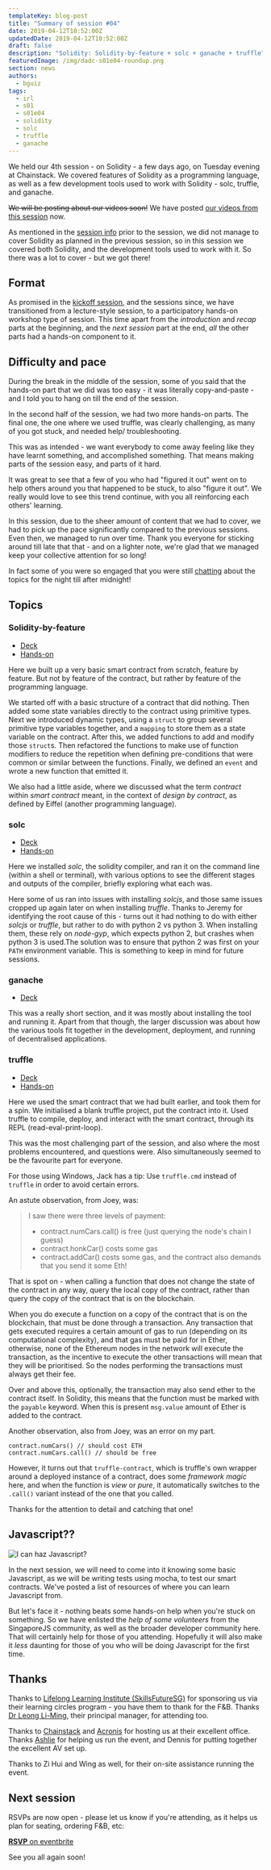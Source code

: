 ```yaml
---
templateKey: blog-post
title: "Summary of session #04"
date: 2019-04-12T10:52:00Z
updatedDate: 2019-04-12T10:52:00Z
draft: false
description: "Solidity: Solidity-by-feature + solc + ganache + truffle"
featuredImage: /img/dadc-s01e04-roundup.png
section: news
authors:
  - bguiz
tags:
  - irl
  - s01
  - s01e04
  - solidity
  - solc
  - truffle
  - ganache
---
```


We held our 4th session - on Solidity - a few days ago, on Tuesday evening at
Chainstack. We covered features of Solidity as a programming language, as well
as a few development tools used to work with Solidity - solc, truffle, and ganache.

~~We will be posting about our videos soon!~~ We have posted
[our videos from this session](/blog/2019-04-13-dapps-dev-club-4th-session-videos/)
now.

<!-- excerpt -->

As mentioned in the
[session info](/blog/2019-04-06-dapps-dev-club-4th-session-info/)
prior to the session, we did not manage to cover Solidity as planned in the
previous session, so in this session we covered both Solidity, and the
development tools used to work with it. So there was a lot to cover - but we
got there!

## Format

As promised in the
[kickoff session](https://dappsdev.org/blog/2018-02-25-dapps-dev-club-kickoff-session/),
and the sessions since, we have transitioned from a lecture-style session,
to a participatory hands-on workshop type of session.
This time apart from the *introduction* and *recap* parts at the beginning,
and the *next session* part at the end, *all* the other parts had a hands-on
component to it.

## Difficulty and pace

During the break in the middle of the session, some of you said that the
hands-on part that we did was too easy - it was literally copy-and-paste - and
I told you to hang on till the end of the session.

In the second half of the session, we had two more hands-on parts. The final
one, the one where we used truffle, was clearly challenging, as many of you got
stuck, and needed help/ troubleshooting.

This was as intended - we want everybody to come away feeling like they have
learnt something, and accomplished something. That means making parts of the
session easy, and parts of it hard.

It was great to see that a few of you who had "figured it out" went on to help
others around you that happened to be stuck, to also "figure it out". We really
would love to see this trend continue, with you all reinforcing each others'
learning.

In this session, due to the sheer amount of content that we had to cover, we
had to pick up the pace significantly compared to the previous sessions. Even
then, we managed to run over time. Thank you everyone for sticking around till
late that that - and on a lighter note, we're glad that we managed keep your
collective attention for so long!

In fact some of you were so engaged that you were still
[chatting](https://bit.do/dadc-chat)
about the topics for the night till after midnight!

## Topics

### Solidity-by-feature

- [Deck](/deck/s01e04/#solidity)
- [Hands-on](/hands-on/solidity-intro/)

Here we built up a very basic smart contract from scratch, feature by feature.
But not by feature of the contract, but rather by feature of the programming
language.

We started off with a basic structure of a contract that did nothing.
Then added some state variables directly to the contract using primitive types.
Next we introduced dynamic types, using a `struct` to group several primitive
type variables together, and a `mapping` to store them as a state variable
on the contract.
After this, we added functions to add and modify those `struct`s.
Then refactored the functions to make use of function modifiers to reduce the
repetition when defining pre-conditions that were common or similar between
the functions.
Finally, we defined an `event` and wrote a new function that emitted it.

We also had a little aside, where we discussed what the term *contract*
within *smart contract* meant, in the context of *design by contract*, as
defined by Eiffel (another programming language).

### solc

- [Deck](/deck/s01e04/#solc)
- [Hands-on](/hands-on/solc-intro)

Here we installed *solc*, the solidity compiler, and ran it on the command line
(within a shell or terminal), with various options to see the different stages
and outputs of the compiler, briefly exploring what each was.

Here some of us ran into issues with installing *solcjs*, and those same issues
cropped up again later on when installing *truffle*. Thanks to Jeremy for
identifying the root cause of this - turns out it had nothing to do with either
*solcjs* or *truffle*, but rather to do with python 2 vs python 3. When
installing them, these rely on *node-gyp*, which expects python 2, but
crashes when python 3 is used.The solution  was to ensure that python 2 was
first on your `PATH` environment variable. This is something to keep in mind
for future sessions.

### ganache

- [Deck](/deck/s01e04/#ganache)

This was a really short section, and it was mostly about installing the tool
and running it. Apart from that though, the larger discussion was about how
the various tools fit together in the development, deployment, and running
of decentralised applications.

### truffle

- [Deck](/deck/s01e04/#truffle)
- [Hands-on](/hands-on/truffle-intro/)

Here we used the smart contract that we had built earlier, and took them for a
spin. We initialised a blank truffle project, put the contract into it. Used
truffle to compile, deploy, and interact with the smart contract, through
its REPL (read-eval-print-loop).

This was the most challenging part of the session, and also where the most
problems encountered, and questions were. Also simultaneously seemed to be the
favourite part for everyone.

For those using Windows, Jack has a tip:
Use `truffle.cmd` instead of `truffle` in order to avoid certain errors.

An astute observation, from Joey, was:

> I saw there were three levels of payment:
>
> - contract.numCars.call() is free (just querying the node's chain I guess)
> - contract.honkCar() costs some gas
> - contract.addCar() costs some gas, and the contract also demands that you
>   send it some Eth!

That is spot on - when calling a function that does not change the state of
the contract in any way, query the local copy of the contract, rather than
query the copy of the contract that is on the blockchain.

When you do execute a
function on a copy of the contract that is on the blockchain, that must be done
through a transaction. Any transaction that gets executed requires a certain
amount of gas to run (depending on its computational complexity), and that gas
must be paid for in Ether, otherwise, none of the Ethereum nodes in the network
will execute the transaction, as the incentive to execute the other
transactions will mean that they will be prioritised. So the nodes performing
the transactions must always get their fee.

Over and  above this, optionally, the transaction may also send ether to the
contract itself. In Solidity, this means that the function must be marked
with the `payable` keyword. When this is present `msg.value` amount of
Ether is added to the contract.

Another observation, also from Joey, was an error on my part.

```
contract.numCars() // should cost ETH
contract.numCars.call() // should be free
```

However, it turns out that `truffle-contract`, which is truffle's own wrapper
around a deployed instance of a contract, does some *framework magic* here,
and when the function is *view* or *pure*, it automatically switches to the
`.call()` variant instead of the one that you called.

Thanks for the attention to detail and catching that one!

## Javascript??

![I can haz Javascript?](/img/i-can-haz-javascript.jpeg)

In the next session, we will need to come into it knowing some basic Javascript,
as we will be writing tests using mocha, to test our smart contracts. We've
posted a list of resources of where you can learn Javascript from.

But let's face it - nothing beats some hands-on help when you're stuck on
something. So we have enlisted the *help of some volunteers* from the SingaporeJS
community, as well as the broader developer community here. That will certainly
help for those of you attending. Hopefully it will also make it *less* daunting
for those of you who will be doing Javascript for the first time.

## Thanks

Thanks to
[Lifelong Learning Institute (SkillsFutureSG)](https://www.lli.sg/)
for sponsoring us via their learning circles program - you have them to thank
for the F&amp;B.
Thanks [Dr Leong Li-Ming](https://www.linkedin.com/in/limingleong/),
their principal manager, for attending too.

Thanks to [Chainstack](https://chainstack.com/) and
[Acronis](https://www.acronis.com/)
for hosting us at their excellent office.
Thanks [Ashlie](https://www.ashliechin.com/) for helping us run the event, and
Dennis for putting together the excellent AV set up.

Thanks to Zi Hui and Wing as well, for their on-site assistance running the
event.

## Next session

RSVPs are now open - please let us know if you're attending, as it helps us
plan for seating, ordering F&amp;B, etc:

[**RSVP** on eventbrite](https://www.eventbrite.com/e/dapps-dev-club-session-05-testing-smart-contracts-tickets-60041615087)

See you all again soon!
